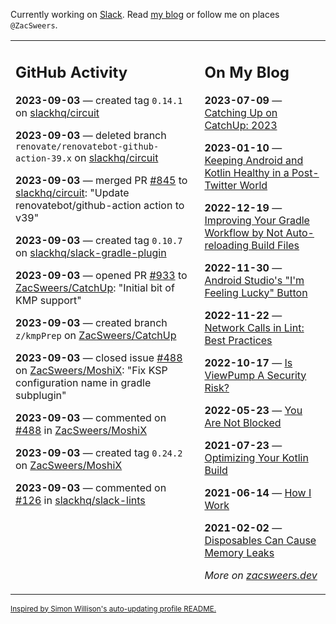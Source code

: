 Currently working on [Slack](https://slack.com/). Read [my blog](https://zacsweers.dev/) or follow me on places `@ZacSweers`.

<table><tr><td valign="top" width="60%">

## GitHub Activity
<!-- githubActivity starts -->
**2023-09-03** — created tag `0.14.1` on [slackhq/circuit](https://github.com/slackhq/circuit)

**2023-09-03** — deleted branch `renovate/renovatebot-github-action-39.x` on [slackhq/circuit](https://github.com/slackhq/circuit)

**2023-09-03** — merged PR [#845](https://github.com/slackhq/circuit/pull/845) to [slackhq/circuit](https://github.com/slackhq/circuit): "Update renovatebot/github-action action to v39"

**2023-09-03** — created tag `0.10.7` on [slackhq/slack-gradle-plugin](https://github.com/slackhq/slack-gradle-plugin)

**2023-09-03** — opened PR [#933](https://github.com/ZacSweers/CatchUp/pull/933) to [ZacSweers/CatchUp](https://github.com/ZacSweers/CatchUp): "Initial bit of KMP support"

**2023-09-03** — created branch `z/kmpPrep` on [ZacSweers/CatchUp](https://github.com/ZacSweers/CatchUp)

**2023-09-03** — closed issue [#488](https://github.com/ZacSweers/MoshiX/issues/488) on [ZacSweers/MoshiX](https://github.com/ZacSweers/MoshiX): "Fix KSP configuration name in gradle subplugin"

**2023-09-03** — commented on [#488](https://github.com/ZacSweers/MoshiX/issues/488#issuecomment-1704383278) in [ZacSweers/MoshiX](https://github.com/ZacSweers/MoshiX)

**2023-09-03** — created tag `0.24.2` on [ZacSweers/MoshiX](https://github.com/ZacSweers/MoshiX)

**2023-09-03** — commented on [#126](https://github.com/slackhq/slack-lints/pull/126#issuecomment-1704374438) in [slackhq/slack-lints](https://github.com/slackhq/slack-lints)
<!-- githubActivity ends -->
</td><td valign="top" width="40%">

## On My Blog
<!-- blog starts -->
**2023-07-09** — [Catching Up on CatchUp: 2023](https://www.zacsweers.dev/catching-up-on-catchup-2023/)

**2023-01-10** — [Keeping Android and Kotlin Healthy in a Post-Twitter World](https://www.zacsweers.dev/keeping-android-healthy/)

**2022-12-19** — [Improving Your Gradle Workflow by Not Auto-reloading Build Files](https://www.zacsweers.dev/improving-your-workflow-by-not-auto-reloading-build-files/)

**2022-11-30** — [Android Studio's "I'm Feeling Lucky" Button](https://www.zacsweers.dev/android-studios-im-feeling-lucky-button/)

**2022-11-22** — [Network Calls in Lint: Best Practices](https://www.zacsweers.dev/network-calls-in-lint-best-practices/)

**2022-10-17** — [Is ViewPump A Security Risk?](https://www.zacsweers.dev/is-viewpump-a-security-risk/)

**2022-05-23** — [You Are Not Blocked](https://www.zacsweers.dev/you-are-not-blocked/)

**2021-07-23** — [Optimizing Your Kotlin Build](https://www.zacsweers.dev/optimizing-your-kotlin-build/)

**2021-06-14** — [How I Work](https://www.zacsweers.dev/how-i-work/)

**2021-02-02** — [Disposables Can Cause Memory Leaks](https://www.zacsweers.dev/disposables-can-cause-memory-leaks/)
<!-- blog ends -->
_More on [zacsweers.dev](https://zacsweers.dev/)_
</td></tr></table>

<sub><a href="https://simonwillison.net/2020/Jul/10/self-updating-profile-readme/">Inspired by Simon Willison's auto-updating profile README.</a></sub>